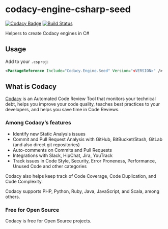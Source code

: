 # codacy-engine-csharp-seed
[![Codacy Badge](https://api.codacy.com/project/badge/Grade/213185dd703146eda5250cae95c11ac9)](https://www.codacy.com/manual/Codacy/codacy-engine-csharp-seed?utm_source=github.com&amp;utm_medium=referral&amp;utm_content=codacy/codacy-engine-csharp-seed&amp;utm_campaign=Badge_Grade)
[![Build Status](https://circleci.com/gh/codacy/codacy-engine-csharp-seed.svg?style=shield&circle-token=:circle-token)](https://circleci.com/gh/codacy/codacy-engine-csharp-seed)

Helpers to create Codacy engines in C#

## Usage

Add to your `.csproj`:

```xml
<PackageReference Include="Codacy.Engine.Seed" Version="<VERSION>" />
```

## What is Codacy

[Codacy](https://www.codacy.com/) is an Automated Code Review Tool that monitors your technical debt, helps you improve your code quality, teaches best practices to your developers, and helps you save time in Code Reviews.

### Among Codacy’s features

* Identify new Static Analysis issues
* Commit and Pull Request Analysis with GitHub, BitBucket/Stash, GitLab (and also direct git repositories)
* Auto-comments on Commits and Pull Requests
* Integrations with Slack, HipChat, Jira, YouTrack
* Track issues in Code Style, Security, Error Proneness, Performance, Unused Code and other categories

Codacy also helps keep track of Code Coverage, Code Duplication, and Code Complexity.

Codacy supports PHP, Python, Ruby, Java, JavaScript, and Scala, among others.

### Free for Open Source

Codacy is free for Open Source projects.
